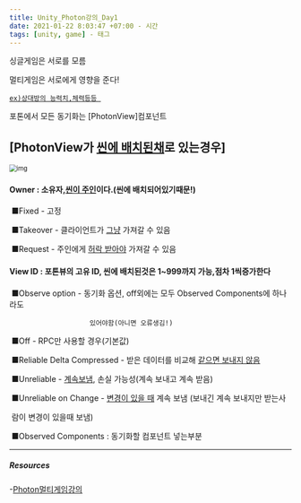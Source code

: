 ```yaml
---
title: Unity_Photon강의_Day1
date: 2021-01-22 8:03:47 +07:00 - 시간
tags: [unity, game] - 태그
---
```


싱글게임은 서로를 모름

멀티게임은 서로에게 영향을 준다!

<u> `ex)상대방의 능력치,체력등등 `</u>

포톤에서 모든 동기화는 [PhotonView]컴포넌트

## [PhotonView가 <u>씬에 배치된채</u>로 있는경우]

<img src="https://static.wixstatic.com/media/1c4e22_1e24d0c2c47247b295fd189a77712381~mv2.jpg/v1/fill/w_827,h_206,al_c,lg_1,q_90/1c4e22_1e24d0c2c47247b295fd189a77712381~mv2.webp" alt="img" style="zoom: 80%;" />

#### Owner : 소유자,<u>씬이 주인</u>이다.(씬에 배치되어있기때문!)

​	■Fixed - 고정

​	■Takeover - 클라이언트가 <u>그냥</u> 가져갈 수 있음

​	■Request - 주인에게 <u>허락 받아야</u> 가져갈 수 있음

#### View ID : 포톤뷰의 고유 ID, 씬에 배치된것은 1~999까지 가능,점차 1씩증가한다

​        ■Observe option - 동기화 옵션, off외에는 모두 Observed Components에 하나라도

 			            있어야함(아니면 오류생김!)

​		■Off - RPC만 사용할 경우(기본값)

​		■Reliable Delta Compressed - 받은 데이터를 비교해 <u>같으면 보내지 않음</u>

​		■Unreliable - <u>계속보냄</u>, 손실 가능성(계속 보내고 계속 받음)

​		■Unreliable  on Change - <u>변경이 있을 때</u> 계속 보냄 (보내긴 계속 보내지만 받는사

​           람이 변경이 있을때 보냄)

​		■Observed Components : 동기화할 컴포넌트 넣는부분

---

##### Resources

-[Photon멀티게임강의](https://www.youtube.com/watch?v=7tjez6oZDlA)
